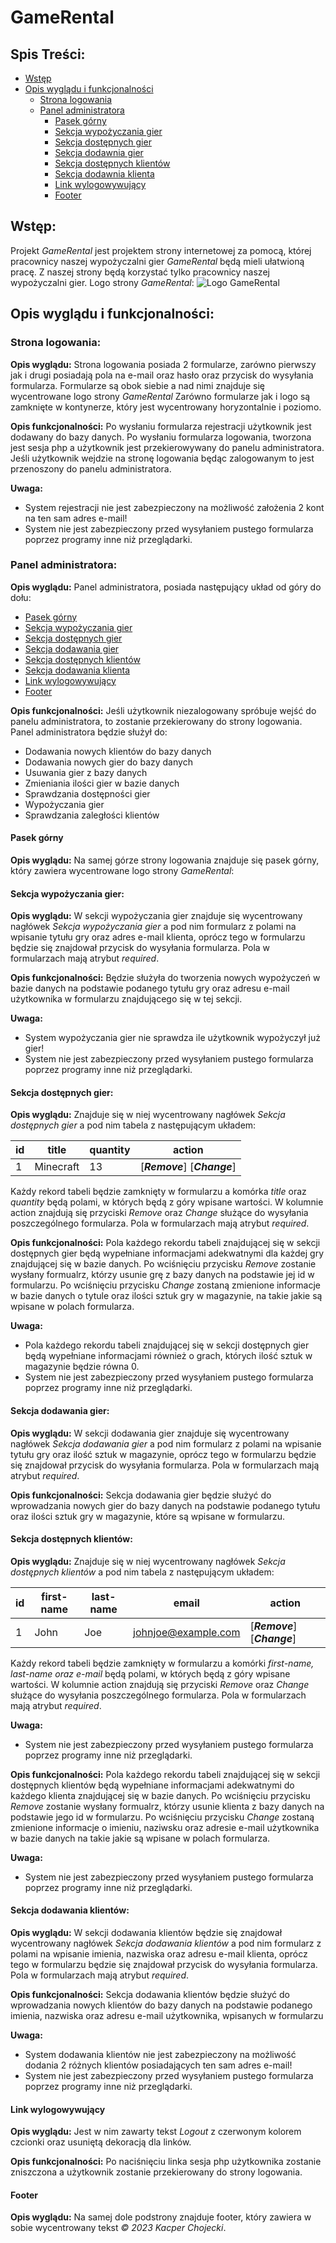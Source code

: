 # GameRental

## Spis Treści:
- [Wstęp](#wstęp)
- [Opis wyglądu i funkcjonalności](#opis-wyglądu-i-funkcjonalności)
	- [Strona logowania](#strona-logowania)
	- [Panel administratora](#panel-administratora)
		- [Pasek górny](#pasek-górny)
		- [Sekcja wypożyczania gier](#sekcja-wypożyczania-gier)
		- [Sekcja dostępnych gier](#sekcja-dostępnych-gier)
		- [Sekcja dodawnia gier](#sekcja-dodawnia-gier)
		- [Sekcja dostępnych klientów](#sekcja-dostępnych-klientów)
		- [Sekcja dodawnia klienta](#sekcja-dodawnia-klienta)
		- [Link wylogowywujący](#link-wylogowywujący)
		- [Footer](#footer)

## Wstęp:
Projekt *GameRental* jest projektem strony internetowej za pomocą, której pracownicy naszej wypożyczalni gier *GameRental* będą mieli ułatwioną pracę.
Z naszej strony będą korzystać tylko pracownicy naszej wypożyczalni gier.
Logo strony *GameRental*:
![Logo GameRental](https://i.imgur.com/jQEIAJP.png)

## Opis wyglądu i funkcjonalności:

### Strona logowania:
**Opis wyglądu:**
Strona logowania posiada 2 formularze, zarówno pierwszy jak i drugi posiadają pola na e-mail oraz hasło oraz przycisk do wysyłania formularza.
Formularze są obok siebie a nad nimi znajduje się wycentrowane logo strony *GameRental*
Zarówno formularze jak i logo są zamknięte w kontynerze, który jest wycentrowany horyzontalnie i poziomo.

**Opis funkcjonalności:**
Po wysłaniu formularza rejestracji użytkownik jest dodawany do bazy danych.
Po wysłaniu formularza logowania, tworzona jest sesja php a użytkownik jest przekierowywany do panelu administratora.
Jeśli użytkownik wejdzie na stronę logowania będąc zalogowanym to jest przenoszony do panelu administratora.

**Uwaga:**
- System rejestracji nie jest zabezpieczony na możliwość założenia 2 kont na ten sam adres e-mail!
- System nie jest zabezpieczony przed wysyłaniem pustego formularza poprzez programy inne niż przeglądarki.

### Panel administratora:
**Opis wyglądu:**
Panel administratora, posiada następujący układ od góry do dołu:
- [Pasek górny](####pasek-górny)
- [Sekcja wypożyczania gier](####sekcja-wypożyczania-gier)
- [Sekcja dostępnych gier](####sekcja-dostępnych-gier)
- [Sekcja dodawania gier](####sekcja-dodawania-gier)
- [Sekcja dostępnych klientów](####sekcja-dostępnych-klientów)
- [Sekcja dodawania klienta](####sekcja-dodawania-klientów)
- [Link wylogowywujący](####link-wylogowywujący)
- [Footer](####footer)

**Opis funkcjonalności:**
Jeśli użytkownik niezalogowany spróbuje wejść do panelu administratora, to zostanie przekierowany do strony logowania.
Panel administratora będzie służył do:
- Dodawania nowych klientów do bazy danych
- Dodawania nowych gier do bazy danych
- Usuwania gier z bazy danych
- Zmieniania ilości gier w bazie danych
- Sprawdzania dostępności gier
- Wypożyczania gier
- Sprawdzania zaległości klientów

#### Pasek górny
**Opis wyglądu:**
Na samej górze strony logowania znajduje się pasek górny, który zawiera wycentrowane logo strony *GameRental*:

#### Sekcja wypożyczania gier:
**Opis wyglądu:**
W sekcji wypożyczania gier  znajduje się wycentrowany nagłówek *Sekcja wypożyczania gier* a pod nim formularz z polami na wpisanie tytułu gry oraz adres e-mail klienta, oprócz tego w formularzu będzie się znajdował przycisk do wysyłania formularza.
Pola w formularzach mają atrybut *required*.

**Opis funkcjonalności:**
Będzie służyła do tworzenia nowych wypożyczeń w bazie danych na podstawie podanego tytułu gry oraz adresu e-mail użytkownika w formularzu znajdującego się w tej sekcji.

**Uwaga:**
- System wypożyczania gier nie sprawdza ile użytkownik wypożyczył już gier!
- System nie jest zabezpieczony przed wysyłaniem pustego formularza poprzez programy inne niż przeglądarki.

#### Sekcja dostępnych gier:
**Opis wyglądu:**
Znajduje się w niej wycentrowany nagłówek *Sekcja dostępnych gier* a pod nim tabela z następującym układem:

| id | title |quantity|action|
|--|--|--|--|
| 1 | Minecraft |13|[***Remove***] [***Change***]|

Każdy rekord tabeli będzie zamknięty w formularzu a komórka *title* oraz *quantity* będą polami, w których będą z góry wpisane wartości.
W kolumnie action znajdują się przyciski *Remove* oraz *Change* służące do wysyłania  poszczególnego formularza.
Pola w formularzach mają atrybut *required*.

**Opis funkcjonalności:**
Pola każdego rekordu tabeli znajdującej się w sekcji dostępnych gier będą wypełniane informacjami adekwatnymi dla każdej gry znajdującej się w bazie danych.
Po wciśnięciu przycisku *Remove* zostanie wysłany formualrz, którzy usunie grę z bazy danych na podstawie jej id w formularzu.
Po wciśnięciu przycisku *Change* zostaną zmienione informacje w bazie danych o tytule oraz ilości sztuk gry w magazynie, na takie jakie są wpisane w polach formularza.

**Uwaga:**
- Pola każdego rekordu tabeli znajdującej się w sekcji dostępnych gier będą wypełniane informacjami również o grach, których ilość sztuk w magazynie będzie równa 0.
- System nie jest zabezpieczony przed wysyłaniem pustego formularza poprzez programy inne niż przeglądarki.

#### Sekcja dodawania gier:
**Opis wyglądu:**
W sekcji dodawania gier znajduje się wycentrowany nagłówek *Sekcja dodawania gier* a pod nim formularz z polami na wpisanie tytułu gry oraz ilość sztuk w magazynie, oprócz tego w formularzu będzie się znajdował przycisk do wysyłania formularza.
Pola w formularzach mają atrybut *required*.

**Opis funkcjonalności:**
Sekcja dodawania gier będzie służyć do wprowadzania nowych gier do bazy danych na podstawie podanego tytułu oraz ilości sztuk gry w magazynie, które są wpisane w formularzu.

#### Sekcja dostępnych klientów:
**Opis wyglądu:**
Znajduje się w niej wycentrowany nagłówek *Sekcja dostępnych klientów* a pod nim tabela z następującym układem:

| id | first-name | last-name | email | action |
|--|--|--|--|--|
| 1 | John |Joe | johnjoe@example.com | [***Remove***] [***Change***] |

Każdy rekord tabeli będzie zamknięty w formularzu a komórki *first-name, last-name oraz e-mail* będą polami, w których będą z góry wpisane wartości.
W kolumnie action znajdują się przyciski *Remove* oraz *Change* służące do wysyłania  poszczególnego formularza.
Pola w formularzach mają atrybut *required*.

**Uwaga:**
- System nie jest zabezpieczony przed wysyłaniem pustego formularza poprzez programy inne niż przeglądarki.

**Opis funkcjonalności:**
Pola każdego rekordu tabeli znajdującej się w sekcji dostępnych klientów będą wypełniane informacjami adekwatnymi do każdego klienta znajdującej się w bazie danych.
Po wciśnięciu przycisku *Remove* zostanie wysłany formualrz, którzy usunie klienta z bazy danych na podstawie jego id w formularzu.
Po wciśnięciu przycisku *Change* zostaną zmienione informacje o imieniu, naziwsku oraz adresie e-mail użytkownika w bazie danych na takie jakie są wpisane w polach formularza.

**Uwaga:**
- System nie jest zabezpieczony przed wysyłaniem pustego formularza poprzez programy inne niż przeglądarki.

#### Sekcja dodawania klientów:
**Opis wyglądu:**
W sekcji dodawania klientów będzie się znajdował wycentrowany nagłówek *Sekcja dodawania klientów* a pod nim formularz z polami na wpisanie imienia, nazwiska oraz adresu e-mail klienta, oprócz tego w formularzu będzie się znajdował przycisk do wysyłania formularza.
Pola w formularzach mają atrybut *required*.

**Opis funkcjonalności:**
Sekcja dodawania klientów będzie służyć do wprowadzania nowych klientów do bazy danych na podstawie podanego imienia, nazwiska oraz adresu e-mail użytkownika, wpisanych w formularzu

**Uwaga:**
- System dodawania klientów nie jest zabezpieczony na możliwość dodania 2 różnych klientów posiadających ten sam adres e-mail!
- System nie jest zabezpieczony przed wysyłaniem pustego formularza poprzez programy inne niż przeglądarki.

#### Link wylogowywujący
**Opis wyglądu:**
Jest w nim zawarty tekst *Logout* z czerwonym kolorem czcionki oraz usuniętą dekoracją dla linków.

**Opis funkcjonalności:**
Po naciśnięciu linka sesja php użytkownika zostanie zniszczona a użytkownik zostanie przekierowany do strony logowania.

#### Footer
**Opis wyglądu:**
Na samej dole podstrony znajduje footer, który zawiera w sobie wycentrowany tekst *© 2023 Kacper Chojecki*.


<!-- Zrobić ten opis projektu tak, że nie musi być taka jak finalny projekt jak go będziemy oddawać ale jak będziemy oddawać projekt to trzeba zaktualizować opis projektu do stanu faktycznego. -->
